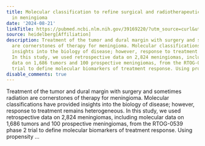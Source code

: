 ```yaml
---
title: Molecular classification to refine surgical and radiotherapeutic decision-making
  in meningioma
date: '2024-08-21'
linkTitle: https://pubmed.ncbi.nlm.nih.gov/39169220/?utm_source=curl&utm_medium=rss&utm_campaign=pubmed-2&utm_content=1FakS-2QOkCT8HsMOQP1bCRQ4YzyumYOmxmF0moLsQ3dFB1E9V&fc=20220326224207&ff=20240822181408&v=2.18.0.post9+e462414
source: heidelberg[Affiliation]
description: Treatment of the tumor and dural margin with surgery and sometimes radiation
  are cornerstones of therapy for meningioma. Molecular classifications have provided
  insights into the biology of disease; however, response to treatment remains heterogeneous.
  In this study, we used retrospective data on 2,824 meningiomas, including molecular
  data on 1,686 tumors and 100 prospective meningiomas, from the RTOG-0539 phase 2
  trial to define molecular biomarkers of treatment response. Using propensity ...
disable_comments: true
---
```

Treatment of the tumor and dural margin with surgery and sometimes radiation are cornerstones of therapy for meningioma. Molecular classifications have provided insights into the biology of disease; however, response to treatment remains heterogeneous. In this study, we used retrospective data on 2,824 meningiomas, including molecular data on 1,686 tumors and 100 prospective meningiomas, from the RTOG-0539 phase 2 trial to define molecular biomarkers of treatment response. Using propensity ...
